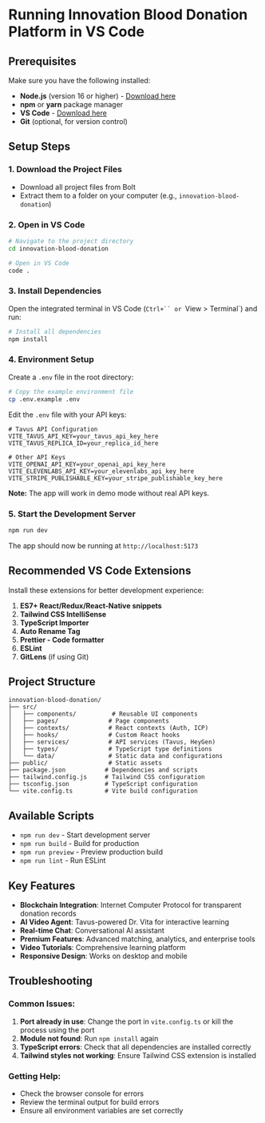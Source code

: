 # Running Innovation Blood Donation Platform in VS Code

## Prerequisites

Make sure you have the following installed:
- **Node.js** (version 16 or higher) - [Download here](https://nodejs.org/)
- **npm** or **yarn** package manager
- **VS Code** - [Download here](https://code.visualstudio.com/)
- **Git** (optional, for version control)

## Setup Steps

### 1. Download the Project Files
- Download all project files from Bolt
- Extract them to a folder on your computer (e.g., `innovation-blood-donation`)

### 2. Open in VS Code
```bash
# Navigate to the project directory
cd innovation-blood-donation

# Open in VS Code
code .
```

### 3. Install Dependencies
Open the integrated terminal in VS Code (`Ctrl+`` or `View > Terminal`) and run:

```bash
# Install all dependencies
npm install
```

### 4. Environment Setup
Create a `.env` file in the root directory:

```bash
# Copy the example environment file
cp .env.example .env
```

Edit the `.env` file with your API keys:
```env
# Tavus API Configuration
VITE_TAVUS_API_KEY=your_tavus_api_key_here
VITE_TAVUS_REPLICA_ID=your_replica_id_here

# Other API Keys
VITE_OPENAI_API_KEY=your_openai_api_key_here
VITE_ELEVENLABS_API_KEY=your_elevenlabs_api_key_here
VITE_STRIPE_PUBLISHABLE_KEY=your_stripe_publishable_key_here
```

**Note:** The app will work in demo mode without real API keys.

### 5. Start the Development Server
```bash
npm run dev
```

The app should now be running at `http://localhost:5173`

## Recommended VS Code Extensions

Install these extensions for better development experience:

1. **ES7+ React/Redux/React-Native snippets**
2. **Tailwind CSS IntelliSense**
3. **TypeScript Importer**
4. **Auto Rename Tag**
5. **Prettier - Code formatter**
6. **ESLint**
7. **GitLens** (if using Git)

## Project Structure

```
innovation-blood-donation/
├── src/
│   ├── components/          # Reusable UI components
│   ├── pages/              # Page components
│   ├── contexts/           # React contexts (Auth, ICP)
│   ├── hooks/              # Custom React hooks
│   ├── services/           # API services (Tavus, HeyGen)
│   ├── types/              # TypeScript type definitions
│   └── data/               # Static data and configurations
├── public/                 # Static assets
├── package.json           # Dependencies and scripts
├── tailwind.config.js     # Tailwind CSS configuration
├── tsconfig.json          # TypeScript configuration
└── vite.config.ts         # Vite build configuration
```

## Available Scripts

- `npm run dev` - Start development server
- `npm run build` - Build for production
- `npm run preview` - Preview production build
- `npm run lint` - Run ESLint

## Key Features

- **Blockchain Integration**: Internet Computer Protocol for transparent donation records
- **AI Video Agent**: Tavus-powered Dr. Vita for interactive learning
- **Real-time Chat**: Conversational AI assistant
- **Premium Features**: Advanced matching, analytics, and enterprise tools
- **Video Tutorials**: Comprehensive learning platform
- **Responsive Design**: Works on desktop and mobile

## Troubleshooting

### Common Issues:

1. **Port already in use**: Change the port in `vite.config.ts` or kill the process using the port
2. **Module not found**: Run `npm install` again
3. **TypeScript errors**: Check that all dependencies are installed correctly
4. **Tailwind styles not working**: Ensure Tailwind CSS extension is installed

### Getting Help:

- Check the browser console for errors
- Review the terminal output for build errors
- Ensure all environment variables are set correctly